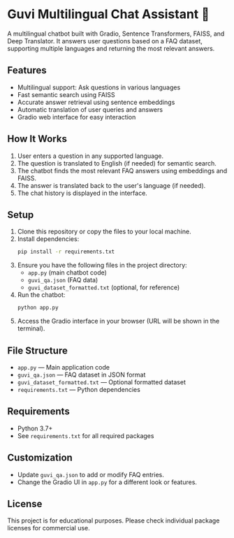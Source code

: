 # Guvi Multilingual Chat Assistant 🤖

A multilingual chatbot built with Gradio, Sentence Transformers, FAISS, and Deep Translator. It answers user questions based on a FAQ dataset, supporting multiple languages and returning the most relevant answers.

## Features
- Multilingual support: Ask questions in various languages
- Fast semantic search using FAISS
- Accurate answer retrieval using sentence embeddings
- Automatic translation of user queries and answers
- Gradio web interface for easy interaction

## How It Works
1. User enters a question in any supported language.
2. The question is translated to English (if needed) for semantic search.
3. The chatbot finds the most relevant FAQ answers using embeddings and FAISS.
4. The answer is translated back to the user's language (if needed).
5. The chat history is displayed in the interface.

## Setup
1. Clone this repository or copy the files to your local machine.
2. Install dependencies:
   ```bash
   pip install -r requirements.txt
   ```
3. Ensure you have the following files in the project directory:
   - `app.py` (main chatbot code)
   - `guvi_qa.json` (FAQ data)
   - `guvi_dataset_formatted.txt` (optional, for reference)
4. Run the chatbot:
   ```bash
   python app.py
   ```
5. Access the Gradio interface in your browser (URL will be shown in the terminal).

## File Structure
- `app.py` — Main application code
- `guvi_qa.json` — FAQ dataset in JSON format
- `guvi_dataset_formatted.txt` — Optional formatted dataset
- `requirements.txt` — Python dependencies

## Requirements
- Python 3.7+
- See `requirements.txt` for all required packages

## Customization
- Update `guvi_qa.json` to add or modify FAQ entries.
- Change the Gradio UI in `app.py` for a different look or features.

## License
This project is for educational purposes. Please check individual package licenses for commercial use.
